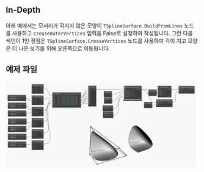<!--- Autodesk.DesignScript.Geometry.TSpline.TSplineSurface.CreaseVertices --->
<!--- ZLORG7PG4XWDBYXJHH7YVPDCIU4QYMZWAMABFPVWNAZ7VTQTX2YQ --->
## In-Depth
아래 예에서는 모서리가 각지지 않은 모양이 `TSplineSurface.BuildFromLines` 노드를 사용하고 `creaseOuterVertices` 입력을 False로 설정하여 작성됩니다. 그런 다음 색인이 1인 정점은 `TSplineSurface.CreaseVertices` 노드를 사용하여 각이 지고 모양은 더 나은 보기를 위해 오른쪽으로 이동됩니다.

## 예제 파일

![Example](./ZLORG7PG4XWDBYXJHH7YVPDCIU4QYMZWAMABFPVWNAZ7VTQTX2YQ_img.jpg)
